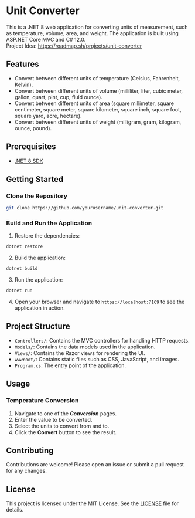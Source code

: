 # Unit Converter

This is a .NET 8 web application for converting units of measurement, such as temperature, volume, area, and weight. The application is built using ASP.NET Core MVC and C# 12.0.<br>
Project Idea: https://roadmap.sh/projects/unit-converter

## Features

- Convert between different units of temperature (Celsius, Fahrenheit, Kelvin).
- Convert between different units of volume (milliliter, liter, cubic meter, gallon, quart, pint, cup, fluid ounce).
- Convert between different units of area (square millimeter, square centimeter, square meter, square kilometer, square inch, square foot, square yard, acre, hectare).
- Convert between different units of weight (milligram, gram, kilogram, ounce, pound).

## Prerequisites

- [.NET 8 SDK](https://dotnet.microsoft.com/download/dotnet/8.0)

## Getting Started

### Clone the Repository
```bash
git clone https://github.com/yourusername/unit-converter.git
```

### Build and Run the Application

1. Restore the dependencies:
```bash
dotnet restore
```

2. Build the application:
```bash
dotnet build
```

3. Run the application:
```bash
dotnet run
```


4. Open your browser and navigate to `https://localhost:7169` to see the application in action.

## Project Structure

- `Controllers/`: Contains the MVC controllers for handling HTTP requests.
- `Models/`: Contains the data models used in the application.
- `Views/`: Contains the Razor views for rendering the UI.
- `wwwroot/`: Contains static files such as CSS, JavaScript, and images.
- `Program.cs`: The entry point of the application.

## Usage

### Temperature Conversion

1. Navigate to one of the ***Conversion*** pages.
2. Enter the value to be converted.
3. Select the units to convert from and to.
4. Click the **Convert** button to see the result.

## Contributing

Contributions are welcome! Please open an issue or submit a pull request for any changes.

## License

This project is licensed under the MIT License. See the [LICENSE](https://github.com/batuhansacofficial/UnitConverter?tab=MIT-1-ov-file) file for details.
